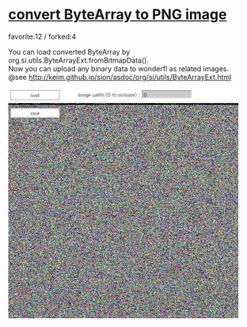 # [convert ByteArray to PNG image](http://wonderfl.net/c/gD6a)

favorite:12 / forked:4

You can load converted ByteArray by org.si.utils.ByteArrayExt.fromBitmapData().  
Now you can upload any binary data to wonderfl as related images.  
@see http://keim.github.io/sion/asdoc/org/si/utils/ByteArrayExt.html

![thumbnail](./thumbnail.jpg)